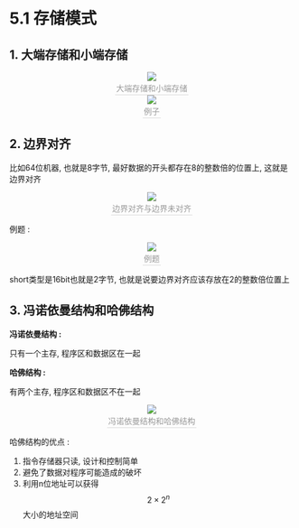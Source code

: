 # 5.1 存储模式

## 1. 大端存储和小端存储

<center><img src="https://youpai.roccoshi.top/img/20200718181517.png"><br><div style="border-bottom: 1px solid #d9d9d9;display: inline-block;color: #999;    padding: 2px;">大端存储和小端存储</div> </center>

<center><img src="https://youpai.roccoshi.top/img/20200718181559.png"><br><div style="border-bottom: 1px solid #d9d9d9;display: inline-block;color: #999;    padding: 2px;">例子</div> </center>

## 2. 边界对齐

比如64位机器, 也就是8字节, 最好数据的开头都存在8的整数倍的位置上, 这就是边界对齐

<center><img src="https://youpai.roccoshi.top/img/20200718181839.png"><br><div style="border-bottom: 1px solid #d9d9d9;display: inline-block;color: #999;    padding: 2px;">边界对齐与边界未对齐</div> </center>

例题 : 

<center><img src="https://youpai.roccoshi.top/img/20200718202841.png"><br><div style="border-bottom: 1px solid #d9d9d9;display: inline-block;color: #999;    padding: 2px;">例题</div> </center>

short类型是16bit也就是2字节, 也就是说要边界对齐应该存放在2的整数倍位置上



## 3. 冯诺依曼结构和哈佛结构

 **冯诺依曼结构 :** 

只有一个主存, 程序区和数据区在一起

**哈佛结构 :**

有两个主存, 程序区和数据区不在一起

<center><img src="https://youpai.roccoshi.top/img/20200718183009.png"><br><div style="border-bottom: 1px solid #d9d9d9;display: inline-block;color: #999;    padding: 2px;">冯诺依曼结构和哈佛结构</div> </center>

哈佛结构的优点 : 

1. 指令存储器只读, 设计和控制简单
2. 避免了数据对程序可能造成的破坏
3. 利用n位地址可以获得$$2 \times 2^n$$大小的地址空间

